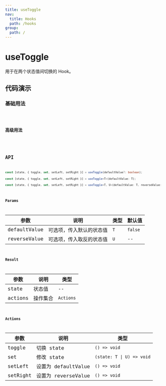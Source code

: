 ```yaml
---
title: useToggle
nav:
  title: Hooks
  path: /hooks
group:
  path: /
---
```


# useToggle

用于在两个状态值间切换的 Hook。

## 代码演示

### 基础用法

<code src="./demo/demo01.tsx" />

### 高级用法

<code src="./demo/demo02.tsx" />

## API

```ts
const [state, { toggle, set, setLeft, setRight }] = useToggle(defaultValue?: boolean);

const [state, { toggle, set, setLeft, setRight }] = useToggle<T>(defaultValue: T);

const [state, { toggle, set, setLeft, setRight }] = useToggle<T, U>(defaultValue: T, reverseValue: U);
```

### Params

| 参数         | 说明                     | 类型      | 默认值  |
|--------------|--------------------------|-----------|---------|
| defaultValue | 可选项，传入默认的状态值 | `T` | `false` |
| reverseValue | 可选项，传入取反的状态值 | `U` | -- |


### Result

| 参数    | 说明     | 类型      |
|---------|----------|-----------|
| state   | 状态值   | -- |
| actions | 操作集合 | `Actions` |

### Actions

| 参数    | 说明     | 类型      |
|---------|----------|-----------|
| toggle   | 切换 state          | `() => void`            |
| set      | 修改 state          | `(state: T \| U) => void` |
| setLeft | 设置为 defaultValue | `() => void` |
| setRight | 设置为 reverseValue | `() => void` |
